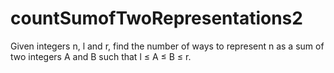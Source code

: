 # countSumofTwoRepresentations2
Given integers n, l and r, find the number of ways to represent n as a sum of two integers A and B such that l ≤ A ≤ B ≤ r.

